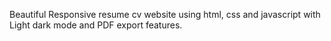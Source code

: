 
Beautiful Responsive resume cv website using html, css and javascript with Light dark mode and PDF export features.

